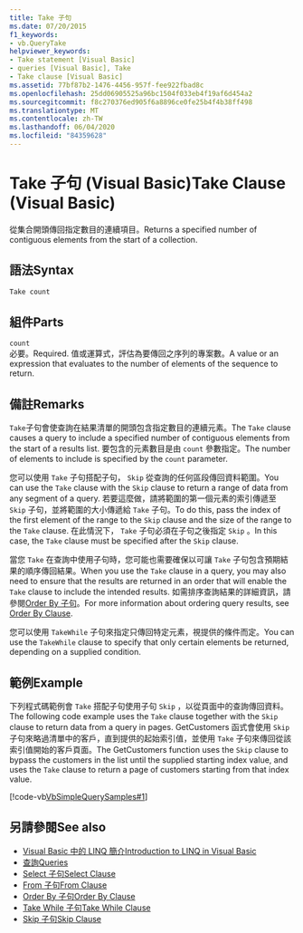 ```yaml
---
title: Take 子句
ms.date: 07/20/2015
f1_keywords:
- vb.QueryTake
helpviewer_keywords:
- Take statement [Visual Basic]
- queries [Visual Basic], Take
- Take clause [Visual Basic]
ms.assetid: 77bf87b2-1476-4456-957f-fee922fbad8c
ms.openlocfilehash: 25dd06905525a96bc1504f033eb4f19af6d454a2
ms.sourcegitcommit: f8c270376ed905f6a8896ce0fe25b4f4b38ff498
ms.translationtype: MT
ms.contentlocale: zh-TW
ms.lasthandoff: 06/04/2020
ms.locfileid: "84359628"
---
```

# <a name="take-clause-visual-basic"></a><span data-ttu-id="4556c-102">Take 子句 (Visual Basic)</span><span class="sxs-lookup"><span data-stu-id="4556c-102">Take Clause (Visual Basic)</span></span>
<span data-ttu-id="4556c-103">從集合開頭傳回指定數目的連續項目。</span><span class="sxs-lookup"><span data-stu-id="4556c-103">Returns a specified number of contiguous elements from the start of a collection.</span></span>  
  
## <a name="syntax"></a><span data-ttu-id="4556c-104">語法</span><span class="sxs-lookup"><span data-stu-id="4556c-104">Syntax</span></span>  
  
```vb  
Take count  
```  
  
## <a name="parts"></a><span data-ttu-id="4556c-105">組件</span><span class="sxs-lookup"><span data-stu-id="4556c-105">Parts</span></span>  
 `count`  
 <span data-ttu-id="4556c-106">必要。</span><span class="sxs-lookup"><span data-stu-id="4556c-106">Required.</span></span> <span data-ttu-id="4556c-107">值或運算式，評估為要傳回之序列的專案數。</span><span class="sxs-lookup"><span data-stu-id="4556c-107">A value or an expression that evaluates to the number of elements of the sequence to return.</span></span>  
  
## <a name="remarks"></a><span data-ttu-id="4556c-108">備註</span><span class="sxs-lookup"><span data-stu-id="4556c-108">Remarks</span></span>  
 <span data-ttu-id="4556c-109">`Take`子句會使查詢在結果清單的開頭包含指定數目的連續元素。</span><span class="sxs-lookup"><span data-stu-id="4556c-109">The `Take` clause causes a query to include a specified number of contiguous elements from the start of a results list.</span></span> <span data-ttu-id="4556c-110">要包含的元素數目是由 `count` 參數指定。</span><span class="sxs-lookup"><span data-stu-id="4556c-110">The number of elements to include is specified by the `count` parameter.</span></span>  
  
 <span data-ttu-id="4556c-111">您可以使用 `Take` 子句搭配子句， `Skip` 從查詢的任何區段傳回資料範圍。</span><span class="sxs-lookup"><span data-stu-id="4556c-111">You can use the `Take` clause with the `Skip` clause to return a range of data from any segment of a query.</span></span> <span data-ttu-id="4556c-112">若要這麼做，請將範圍的第一個元素的索引傳遞至 `Skip` 子句，並將範圍的大小傳遞給 `Take` 子句。</span><span class="sxs-lookup"><span data-stu-id="4556c-112">To do this, pass the index of the first element of the range to the `Skip` clause and the size of the range to the `Take` clause.</span></span> <span data-ttu-id="4556c-113">在此情況下， `Take` 子句必須在子句之後指定 `Skip` 。</span><span class="sxs-lookup"><span data-stu-id="4556c-113">In this case, the `Take` clause must be specified after the `Skip` clause.</span></span>  
  
 <span data-ttu-id="4556c-114">當您 `Take` 在查詢中使用子句時，您可能也需要確保以可讓 `Take` 子句包含預期結果的順序傳回結果。</span><span class="sxs-lookup"><span data-stu-id="4556c-114">When you use the `Take` clause in a query, you may also need to ensure that the results are returned in an order that will enable the `Take` clause to include the intended results.</span></span> <span data-ttu-id="4556c-115">如需排序查詢結果的詳細資訊，請參閱[Order By 子句](order-by-clause.md)。</span><span class="sxs-lookup"><span data-stu-id="4556c-115">For more information about ordering query results, see [Order By Clause](order-by-clause.md).</span></span>  
  
 <span data-ttu-id="4556c-116">您可以使用 `TakeWhile` 子句來指定只傳回特定元素，視提供的條件而定。</span><span class="sxs-lookup"><span data-stu-id="4556c-116">You can use the `TakeWhile` clause to specify that only certain elements be returned, depending on a supplied condition.</span></span>  
  
## <a name="example"></a><span data-ttu-id="4556c-117">範例</span><span class="sxs-lookup"><span data-stu-id="4556c-117">Example</span></span>  
 <span data-ttu-id="4556c-118">下列程式碼範例會 `Take` 搭配子句使用子句 `Skip` ，以從頁面中的查詢傳回資料。</span><span class="sxs-lookup"><span data-stu-id="4556c-118">The following code example uses the `Take` clause together with the `Skip` clause to return data from a query in pages.</span></span> <span data-ttu-id="4556c-119">GetCustomers 函式會使用 `Skip` 子句來略過清單中的客戶，直到提供的起始索引值，並使用 `Take` 子句來傳回從該索引值開始的客戶頁面。</span><span class="sxs-lookup"><span data-stu-id="4556c-119">The GetCustomers function uses the `Skip` clause to bypass the customers in the list until the supplied starting index value, and uses the `Take` clause to return a page of customers starting from that index value.</span></span>  
  
 [!code-vb[VbSimpleQuerySamples#1](~/samples/snippets/visualbasic/VS_Snippets_VBCSharp/VbSimpleQuerySamples/VB/QuerySamples1.vb#1)]  
  
## <a name="see-also"></a><span data-ttu-id="4556c-120">另請參閱</span><span class="sxs-lookup"><span data-stu-id="4556c-120">See also</span></span>

- [<span data-ttu-id="4556c-121">Visual Basic 中的 LINQ 簡介</span><span class="sxs-lookup"><span data-stu-id="4556c-121">Introduction to LINQ in Visual Basic</span></span>](../../programming-guide/language-features/linq/introduction-to-linq.md)
- [<span data-ttu-id="4556c-122">查詢</span><span class="sxs-lookup"><span data-stu-id="4556c-122">Queries</span></span>](index.md)
- [<span data-ttu-id="4556c-123">Select 子句</span><span class="sxs-lookup"><span data-stu-id="4556c-123">Select Clause</span></span>](select-clause.md)
- [<span data-ttu-id="4556c-124">From 子句</span><span class="sxs-lookup"><span data-stu-id="4556c-124">From Clause</span></span>](from-clause.md)
- [<span data-ttu-id="4556c-125">Order By 子句</span><span class="sxs-lookup"><span data-stu-id="4556c-125">Order By Clause</span></span>](order-by-clause.md)
- [<span data-ttu-id="4556c-126">Take While 子句</span><span class="sxs-lookup"><span data-stu-id="4556c-126">Take While Clause</span></span>](take-while-clause.md)
- [<span data-ttu-id="4556c-127">Skip 子句</span><span class="sxs-lookup"><span data-stu-id="4556c-127">Skip Clause</span></span>](skip-clause.md)
